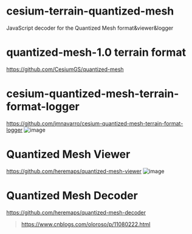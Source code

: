 # cesium-terrain-quantized-mesh
JavaScript decoder for the Quantized Mesh format&amp;viewer&amp;logger

# quantized-mesh-1.0 terrain format

https://github.com/CesiumGS/quantized-mesh



# cesium-quantized-mesh-terrain-format-logger 

https://github.com/jmnavarro/cesium-quantized-mesh-terrain-format-logger
![image](https://github.com/bigsu/cesium-terrain-quantized-mesh/assets/18549401/cef2fa58-5bff-445a-9fe5-e6a84870a0a5)



# Quantized Mesh Viewer 

https://github.com/heremaps/quantized-mesh-viewer
![image](https://github.com/bigsu/cesium-terrain-quantized-mesh/assets/18549401/67259d40-b4a8-4e18-8391-def692c22406)



# Quantized Mesh Decoder

 https://github.com/heremaps/quantized-mesh-decoder

 > https://www.cnblogs.com/oloroso/p/11080222.html
